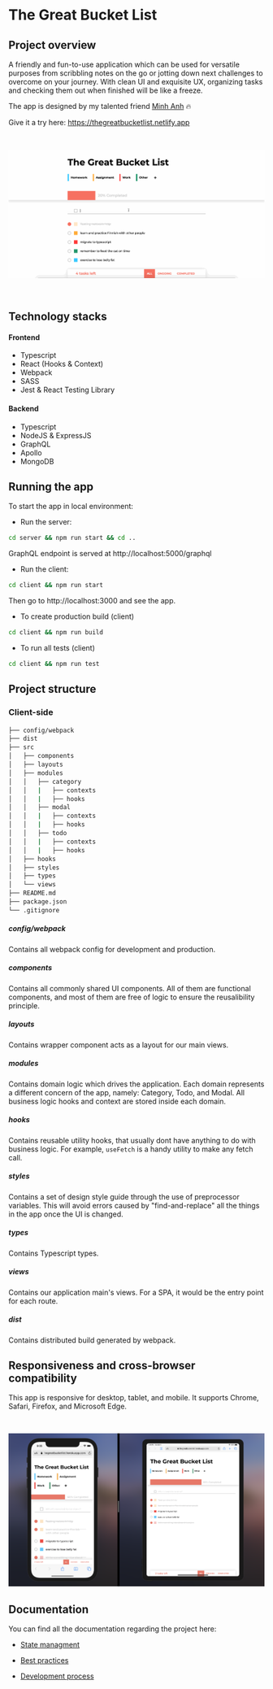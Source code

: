 # The Great Bucket List

## Project overview

A friendly and fun-to-use application which can be used for versatile purposes from scribbling notes on the go or jotting down next challenges to overcome on your journey. With clean UI and exquisite UX, organizing tasks and checking them out when finished will be like a freeze. 

The app is designed by my talented friend [Minh Anh](https://www.linkedin.com/in/minh-anh3010/) 🔥 

Give it a try here: https://thegreatbucketlist.netlify.app

<br/>

![app-interaction](screenshots/todo.gif)

<br/>

## Technology stacks

#### Frontend
- Typescript
- React (Hooks & Context)
- Webpack
- SASS
- Jest & React Testing Library

#### Backend
- Typescript
- NodeJS & ExpressJS
- GraphQL
- Apollo
- MongoDB

## Running the app

To start the app in local environment:

- Run the server:

```bash
cd server && npm run start && cd ..
```

GraphQL endpoint is served at http://localhost:5000/graphql

- Run the client:

```bash
cd client && npm run start
```

Then go to http://localhost:3000 and see the app.

- To create production build (client)

```bash
cd client && npm run build
```

- To run all tests (client)

```bash
cd client && npm run test
```


## Project structure

### Client-side

```bash
├── config/webpack
├── dist
├── src
│   ├── components
│   ├── layouts
│   ├── modules
│   │   ├── category
│   │   |   ├── contexts
│   │   |   ├── hooks
│   │   ├── modal
│   │   |   ├── contexts
│   │   |   ├── hooks
│   │   ├── todo
│   │   |   ├── contexts
│   │   |   ├── hooks
│   ├── hooks
│   ├── styles
│   ├── types
│   └── views
├── README.md
├── package.json
└── .gitignore
```
##### config/webpack
Contains all webpack config for development and production.

##### components
Contains all commonly shared UI components. All of them are functional components, and most of them are free of logic to ensure the reusalibility principle.

##### layouts
Contains wrapper component acts as a layout for our main views.

##### modules
Contains domain logic which drives the application. Each domain represents a different concern of the app, namely: Category, Todo, and Modal. All business logic hooks and context are stored inside each domain.

##### hooks
Contains reusable utility hooks, that usually dont have anything to do with business logic. For example, `useFetch` is a handy utility to make any fetch call.

##### styles
Contains a set of design style guide through the use of preprocessor variables. This will avoid errors caused by "find-and-replace" all the things in the app once the UI is changed.

##### types
Contains Typescript types.

##### views
Contains our application main's views. For a SPA, it would be the entry point for each route.

##### dist
Contains distributed build generated by webpack.


## Responsiveness and cross-browser compatibility

This app is responsive for desktop, tablet, and mobile. It supports Chrome, Safari, Firefox, and Microsoft Edge.

<br/>

![Responsive](screenshots/responsive.png)


## Documentation

You can find all the documentation regarding the project here:

- [State managment](docs/state-management.md)

- [Best practices](docs/best-practices.md)

- [Development process](docs/dev-process.md)
